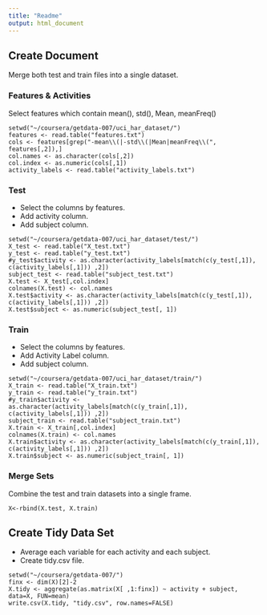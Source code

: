 ```yaml
---
title: "Readme"
output: html_document
---
```


## Create Document
Merge both test and train files into a single dataset.  

### Features & Activities
Select features which contain mean(), std(), Mean, meanFreq()

```{r, echo=TRUE}
setwd("~/coursera/getdata-007/uci_har_dataset/")
features <- read.table("features.txt")
cols <- features[grep("-mean\\(|-std\\(|Mean|meanFreq\\(", features[,2]),]
col.names <- as.character(cols[,2])
col.index <- as.numeric(cols[,1])
activity_labels <- read.table("activity_labels.txt")
```

### Test
* Select the columns by features.
* Add activity column.
* Add subject column.

```{r, echo=TRUE}
setwd("~/coursera/getdata-007/uci_har_dataset/test/")
X_test <- read.table("X_test.txt")
y_test <- read.table("y_test.txt")
#y_test$activity <- as.character(activity_labels[match(c(y_test[,1]), c(activity_labels[,1])) ,2])
subject_test <- read.table("subject_test.txt")
X.test <- X_test[,col.index]
colnames(X.test) <- col.names
X.test$activity <- as.character(activity_labels[match(c(y_test[,1]), c(activity_labels[,1])) ,2])
X.test$subject <- as.numeric(subject_test[, 1])
```

### Train
* Select the columns by features.
* Add Activity Label column.
* Add subject column. 

```{r, echo=TRUE}
setwd("~/coursera/getdata-007/uci_har_dataset/train/")
X_train <- read.table("X_train.txt")
y_train <- read.table("y_train.txt")
#y_train$activity <- as.character(activity_labels[match(c(y_train[,1]), c(activity_labels[,1])) ,2])
subject_train <- read.table("subject_train.txt")
X.train <- X_train[,col.index]
colnames(X.train) <- col.names
X.train$activity <- as.character(activity_labels[match(c(y_train[,1]), c(activity_labels[,1])) ,2])
X.train$subject <- as.numeric(subject_train[, 1])
```

### Merge Sets
Combine the test and train datasets into a single frame.

```{r, echo=TRUE}
X<-rbind(X.test, X.train)
```

## Create Tidy Data Set
* Average each variable for each activity and each subject.
* Create tidy.csv file.

```{r, echo=TRUE}
setwd("~/coursera/getdata-007/")
finx <- dim(X)[2]-2
X.tidy <- aggregate(as.matrix(X[ ,1:finx]) ~ activity + subject, data=X, FUN=mean)
write.csv(X.tidy, "tidy.csv", row.names=FALSE)
```
